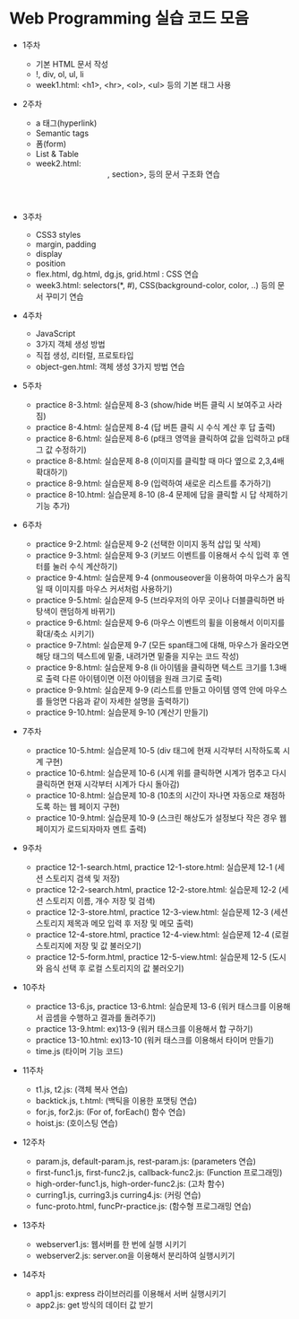 # Web Programming 실습 코드 모음

* 1주차
  * 기본 HTML 문서 작성
  * !, div, ol, ul, li
  * week1.html: \<h1>\, \<hr>\, \<ol>\, \<ul> 등의 기본 태그 사용
  
* 2주차
  * a 태그(hyperlink)
  * Semantic tags
  * 폼(form)
  * List & Table
  * week2.html: <header>, section>, <summary-detail> 등의 문서 구조화 연습

* 3주차
  * CSS3 styles
  * margin, padding
  * display
  * position
  * flex.html, dg.html, dg.js, grid.html : CSS 연습
  * week3.html: selectors(*, #), CSS(background-color, color, ..) 등의 문서 꾸미기 연습
  
* 4주차
  * JavaScript
  * 3가지 객체 생성 방법
  * 직접 생성, 리터럴, 프로토타입
  * object-gen.html: 객체 생성 3가지 방법 연습
    
* 5주차
  * practice 8-3.html: 실습문제 8-3 (show/hide 버튼 클릭 시 보여주고 사라짐)
  * practice 8-4.html: 실습문제 8-4 (답 버튼 클릭 시 수식 계산 후 답 출력)
  * practice 8-6.html: 실습문제 8-6 (p태크 영역을 클릭하여 값을 입력하고 p태그 값 수정하기)
  * practice 8-8.html: 실습문제 8-8 (이미지를 클릭할 때 마다 옆으로 2,3,4배 확대하기)
  * practice 8-9.html: 실습문제 8-9 (입력하여 새로운 리스트를 추가하기)
  * practice 8-10.html: 실습문제 8-10 (8-4 문제에 답을 클릭할 시 답 삭제하기 기능 추가)
 
* 6주차
  * practice 9-2.html: 실습문제 9-2 (선택한 이미지 동적 삽입 및 삭제)
  * practice 9-3.html: 실습문제 9-3 (키보드 이벤트를 이용해서 수식 입력 후 엔터를 눌러 수식 계산하기)
  * practice 9-4.html: 실습문제 9-4 (onmouseover을 이용하여 마우스가 움직일 때 이미지를 마우스 커서처럼 사용하기)
  * practice 9-5.html: 실습문제 9-5 (브라우저의 아무 곳이나 더블클릭하면 바탕색이 랜덤하게 바뀌기)
  * practice 9-6.html: 실습문제 9-6 (마우스 이벤트의 휠을 이용해서 이미지를 확대/축소 시키기)
  * practice 9-7.html: 실습문제 9-7 (모든 span태그에 대해, 마우스가 올라오면 해당 태그의 텍스트에 밑줄, 내려가면 밑줄을 지우는 코드 작성)
  * practice 9-8.html: 실습문제 9-8 (li 아이템을 클릭하면 텍스트 크기를 1.3배로 출력 다른 아이템이면 이전 아이템을 원래 크기로 출력)
  * practice 9-9.html: 실습문제 9-9 (리스트를 만들고 아이템 영역 안에 마우스를 들엉면 다음과 같이 자세한 설명을 출력하기)
  * practice 9-10.html: 실습문제 9-10 (계산기 만들기)
    
* 7주차
  * practice 10-5.html: 실습문제 10-5 (div 태그에 현재 시각부터 시작하도록 시계 구현)
  * practice 10-6.html: 실습문제 10-6 (시계 위를 클릭하면 시계가 멈추고 다시 클릭하면 현재 시각부터 시계가 다시 돌아감) 
  * practice 10-8.html: 실습문제 10-8 (10초의 시간이 자나면 자동으로 채점하도록 하는 웹 페이지 구현)
  * practice 10-9.html: 실습문제 10-9 (스크린 해상도가 설정보다 작은 경우 웹 페이지가 로드되자마자 멘트 출력)
 
* 9주차
  * practice 12-1-search.html, practice 12-1-store.html: 실습문제 12-1 (세션 스토리지 검색 및 저장)
  * practice 12-2-search.html, practice 12-2-store.html: 실습문제 12-2 (세션 스토리지 이름, 개수 저장 및 검색)
  * practice 12-3-store.html, practice 12-3-view.html: 실습문제 12-3 (세션 스토리지 제목과 메모 입력 후 저장 및 메모 출력)
  * practice 12-4-store.html, practice 12-4-view.html: 실습문제 12-4 (로컬 스토리지에 저장 및 값 불러오기)
  * practice 12-5-form.html, practice 12-5-view.html: 실습문제 12-5 (도시와 음식 선택 후 로컬 스토리지의 값 불러오기)
 
* 10주차
  * practice 13-6.js, practice 13-6.html: 실습문제 13-6 (워커 태스크를 이용해서 곱셈을 수행하고 결과를 돌려주기)
  * practice 13-9.html: ex)13-9 (워커 태스크를 이용해서 합 구하기)
  * practice 13-10.html: ex)13-10 (워커 태스크를 이용해서 타이머 만들기)
  * time.js (타이머 기능 코드)
    
* 11주차
  * t1.js, t2.js: (객체 복사 연습)
  * backtick.js, t.html: (백틱을 이용한 포맷팅 연습)
  * for.js, for2.js: (For of, forEach() 함수 연습)
  * hoist.js: (호이스팅 연습)
    
* 12주차
  * param.js, default-param.js, rest-param.js: (parameters 연습)
  * first-func1.js, first-func2.js, callback-func2.js: (Function 프로그래밍)
  * high-order-func1.js, high-order-func2.js: (고차 함수)
  * curring1.js, curring3.js curring4.js: (커링 연습)
  * func-proto.html, funcPr-practice.js: (함수형 프로그래밍 연습)
 
* 13주차
  * webserver1.js: 웹서버를 한 번에 실행 시키기
  * webserver2.js: server.on을 이용해서 분리하여 실행시키기
  
* 14주차
  * app1.js: express 라이브러리를 이용해서 서버 실행시키기
  * app2.js: get 방식의 데이터 값 받기
